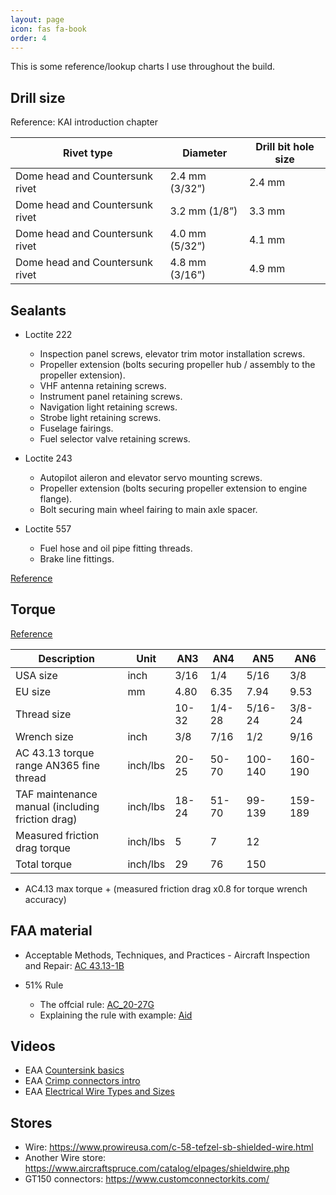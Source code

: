 ```yaml
---
layout: page
icon: fas fa-book
order: 4
---
```


This is some reference/lookup charts I use throughout the build.

## Drill size

Reference: KAI introduction chapter

| Rivet type                      | Diameter       | Drill bit hole size |
| ------------------------------- | -------------- | ------------------- |
| Dome head and Countersunk rivet | 2.4 mm (3/32”) | 2.4 mm              |
| Dome head and Countersunk rivet | 3.2 mm (1/8”)  | 3.3 mm              |
| Dome head and Countersunk rivet | 4.0 mm (5/32”) | 4.1 mm              |
| Dome head and Countersunk rivet | 4.8 mm (3/16”) | 4.9 mm              |

## Sealants

- Loctite 222

  - Inspection panel screws, elevator trim motor installation screws.
  - Propeller extension (bolts securing propeller hub / assembly to the propeller extension).
  - VHF antenna retaining screws.
  - Instrument panel retaining screws.
  - Navigation light retaining screws.
  - Strobe light retaining screws.
  - Fuselage fairings.
  - Fuel selector valve retaining screws.

- Loctite 243

  - Autopilot aileron and elevator servo mounting screws.
  - Propeller extension (bolts securing propeller extension to engine flange).
  - Bolt securing main wheel fairing to main axle spacer.

- Loctite 557
  - Fuel hose and oil pipe fitting threads.
  - Brake line fittings.

[Reference](https://slingaircraft.com/wp-admin/admin-ajax.php?juwpfisadmin=false&action=wpfd&task=file.download&wpfd_category_id=1068&wpfd_file_id=10722&token=&preview=1)

## Torque

[Reference](https://www.latten.net/sling2/torque-values/)

| Description                                      | Unit     | AN3   | AN4    | AN5     | AN6     |
| ------------------------------------------------ | -------- | ----- | ------ | ------- | ------- |
| USA size                                         | inch     | 3/16  | 1/4    | 5/16    | 3/8     |
| EU size                                          | mm       | 4.80  | 6.35   | 7.94    | 9.53    |
| Thread size                                      |          | 10-32 | 1/4-28 | 5/16-24 | 3/8-24  |
| Wrench size                                      | inch     | 3/8   | 7/16   | 1/2     | 9/16    |
| AC 43.13 torque range AN365 fine thread          | inch/lbs | 20-25 | 50-70  | 100-140 | 160-190 |
| TAF maintenance manual (including friction drag) | inch/lbs | 18-24 | 51-70  | 99-139  | 159-189 |
| Measured friction drag torque                    | inch/lbs | 5     | 7      | 12      |         |
| Total torque                                     | inch/lbs | 29    | 76     | 150     |         |

- AC4.13 max torque + (measured friction drag x0.8 for torque wrench accuracy)

## FAA material

- Acceptable Methods, Techniques, and Practices - Aircraft Inspection and Repair: [AC 43.13-1B](https://www.faa.gov/regulations_policies/advisory_circulars/index.cfm/go/document.information/documentid/99861)

- 51% Rule
  - The offcial rule: [AC_20-27G](https://www.faa.gov/documentLibrary/media/Advisory_Circular/AC_20-27G.pdf)
  - Explaining the rule with example: [Aid](https://www.faa.gov/sites/faa.gov/files/aircraft/gen_av/ultralights/amateur_built/Am_Blt_Chklist_Job_Aid.pdf)

## Videos

- EAA [Countersink basics](https://www.eaa.org/videos/1485316077?fbclid=IwAR1YPwMkFDxtbYnQc335jub1yGCb3nyOa2ivBcp-8vOdIVFRXK4nIaruTUE)
- EAA [Crimp connectors intro](https://www.eaa.org/videos/hints-for-homebuilders/electrical/6254047013001)
- EAA [Electrical Wire Types and Sizes](https://www.eaa.org/videos/hints-for-homebuilders/electrical/6262901860001)

## Stores

- Wire: https://www.prowireusa.com/c-58-tefzel-sb-shielded-wire.html
- Another Wire store: https://www.aircraftspruce.com/catalog/elpages/shieldwire.php
- GT150 connectors: https://www.customconnectorkits.com/
